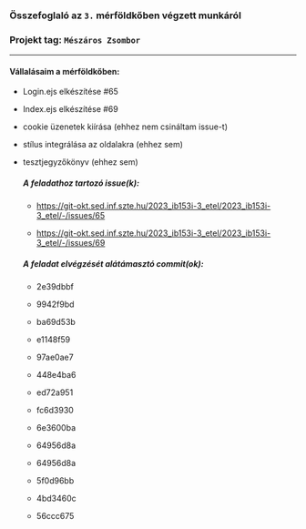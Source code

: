 ### Összefoglaló az `3.` mérföldkőben végzett munkáról

### Projekt tag: `Mészáros Zsombor`

___

#### Vállalásaim a mérföldkőben: 

 - Login.ejs elkészítése #65
 - Index.ejs elkészítése #69
 - cookie üzenetek kiírása (ehhez nem csináltam issue-t)
 - stílus integrálása az oldalakra (ehhez sem)
 - tesztjegyzőkönyv (ehhez sem)
 

    ##### A feladathoz tartozó issue(k):

     - https://git-okt.sed.inf.szte.hu/2023_ib153i-3_etel/2023_ib153i-3_etel/-/issues/65

     - https://git-okt.sed.inf.szte.hu/2023_ib153i-3_etel/2023_ib153i-3_etel/-/issues/69
 

    ##### A feladat elvégzését alátámasztó commit(ok):

     - 2e39dbbf

     - 9942f9bd

     - ba69d53b

     - e1148f59

     - 97ae0ae7

     - 448e4ba6

     - ed72a951

     - fc6d3930

     - 6e3600ba

     - 64956d8a

     - 64956d8a

     - 5f0d96bb

     - 4bd3460c

     - 56ccc675
